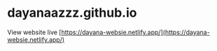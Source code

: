 # dayanaazzz.github.io

View website live [https://dayana-websie.netlify.app/](https://dayana-websie.netlify.app/)
